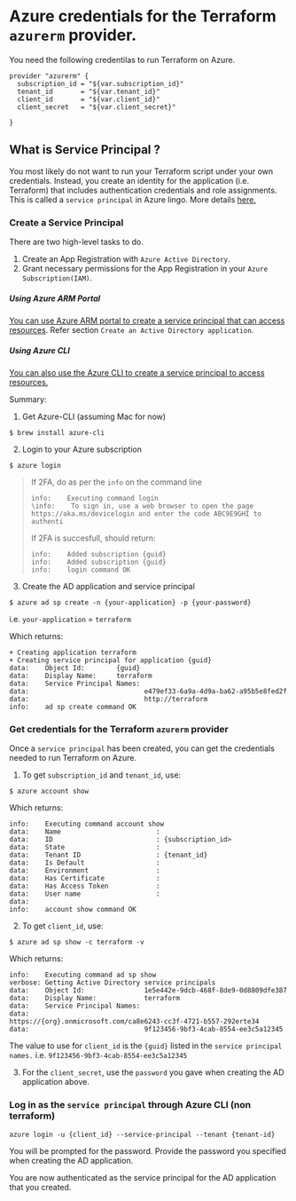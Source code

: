 
# Azure credentials for the Terraform `azurerm` provider.

You need the following credentilas to run Terraform on Azure.
```
provider "azurerm" {
  subscription_id = "${var.subscription_id}"
  tenant_id       = "${var.tenant_id}"
  client_id       = "${var.client_id}"
  client_secret   = "${var.client_secret}"

}
```

## What is Service Principal ?

You most likely do not want to run your Terraform script under your own credentials. Instead, you create an identity for the application (i.e. Terraform) that includes authentication credentials and role assignments. This is called  a `service principal` in Azure lingo. More details [here.](https://docs.microsoft.com/en-us/azure/azure-resource-manager/resource-group-authenticate-service-principal)


### Create a Service Principal

There are two high-level tasks to do.

1. Create an App Registration with `Azure Active Directory`.
2. Grant necessary permissions for the App Registration in your `Azure Subscription(IAM)`.


##### Using Azure ARM Portal

<!-- You can do this via [Azure ARM portal](http://portal.azure.com) as described [here](https://www.terraform.io/docs/providers/azurerm/). -->

[You can use Azure ARM portal to create a service principal that can access resources](https://docs.microsoft.com/en-us/azure/azure-resource-manager/resource-group-create-service-principal-portal). Refer section `Create an Active Directory application`.


##### Using Azure CLI

[You can also use the Azure CLI to create a service principal to access resources.](https://docs.microsoft.com/en-us/azure/azure-resource-manager/resource-group-authenticate-service-principal-cli#provide-credentials-through-azure-cli)

Summary:

1. Get Azure-CLI (assuming Mac for now)
  ```
  $ brew install azure-cli
  ```

2. Login to your Azure subscription
  ```
  $ azure login
  ```
  > If 2FA, do as per the `info` on the command line
  > ```
  > info:    Executing command login
  > \info:    To sign in, use a web browser to open the page https://aka.ms/devicelogin and enter the code ABC9E9GHI to authenti
  > ```
  > If 2FA is succesfull, should return:
  > ```
  > info:    Added subscription {guid}
  > info:    Added subscription {guid}
  > info:    login command OK
  > ```

3. Create the AD application and service principal
  ```
  $ azure ad sp create -n {your-application} -p {your-password}
  ```
  i.e. `your-application` = `terraform`

  Which returns:
  ```
  + Creating application terraform
  + Creating service principal for application {guid}
  data:    Object Id:        {guid}
  data:    Display Name:     terraform
  data:    Service Principal Names:
  data:                             e479ef33-6a9a-4d9a-ba62-a95b5e8fed2f
  data:                             http://terraform
  info:    ad sp create command OK
  ```


### Get credentials for the Terraform `azurerm` provider

Once a `service principal` has been created, you can get the credentials needed to run Terraform on Azure.

1. To get `subscription_id` and `tenant_id`, use:
  ```
  $ azure account show
  ```

  Which returns:
  ```
  info:    Executing command account show
  data:    Name                        :
  data:    ID                          : {subscription_id>
  data:    State                       :
  data:    Tenant ID                   : {tenant_id}
  data:    Is Default                  :
  data:    Environment                 :
  data:    Has Certificate             :
  data:    Has Access Token            :
  data:    User name                   :
  data:
  info:    account show command OK
  ```

2. To get `client_id`, use:
  ```
  $ azure ad sp show -c terraform -v
  ```

  Which returns:
  ```
  info:    Executing command ad sp show
  verbose: Getting Active Directory service principals
  data:    Object Id:               1e5e442e-9dcb-468f-8de9-0d8809dfe387
  data:    Display Name:            terraform
  data:    Service Principal Names:
  data:                             https://{org}.onmicrosoft.com/ca8e6243-cc3f-4721-b557-292erte34
  data:                             9f123456-9bf3-4cab-8554-ee3c5a12345
  ```

  The value to use for `client_id` is the `{guid}` listed in the `service principal names.` i.e. `9f123456-9bf3-4cab-8554-ee3c5a12345`

3. For the `client_secret`, use the `password` you gave when creating the AD application above.


### Log in as the `service principal` through Azure CLI (non terraform)

  ```
  azure login -u {client_id} --service-principal --tenant {tenant-id}
  ```

  You will be prompted for the password. Provide the password you specified when creating the AD application.

  You are now authenticated as the service principal for the AD application that you created.
